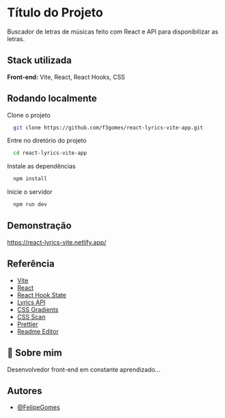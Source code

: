 # Título do Projeto

Buscador de letras de músicas feito com React e API para disponibilizar as letras.

## Stack utilizada

**Front-end:** Vite, React, React Hooks, CSS

## Rodando localmente

Clone o projeto

```bash
  git clone https://github.com/f3gomes/react-lyrics-vite-app.git
```

Entre no diretório do projeto

```bash
  cd react-lyrics-vite-app
```

Instale as dependências

```bash
  npm install
```

Inicie o servidor

```bash
  npm run dev
```

## Demonstração

https://react-lyrics-vite.netlify.app/

## Referência

- [Vite](https://vitejs.dev/)
- [React](https://pt-br.reactjs.org/)
- [React Hook State](https://pt-br.reactjs.org/docs/hooks-state.html)
- [Lyrics API](https://lyricsovh.docs.apiary.io/#)
- [CSS Gradients](https://cssgradient.io/gradient-backgrounds/)
- [CSS Scan](https://getcssscan.com/css-buttons-examples)
- [Prettier](https://prettier.io/)
- [Readme Editor](https://readme.so/pt/editor)

## 🚀 Sobre mim

Desenvolvedor front-end em constante aprendizado...

## Autores

- [@FelipeGomes](https://www.github.com/f3gomes)
